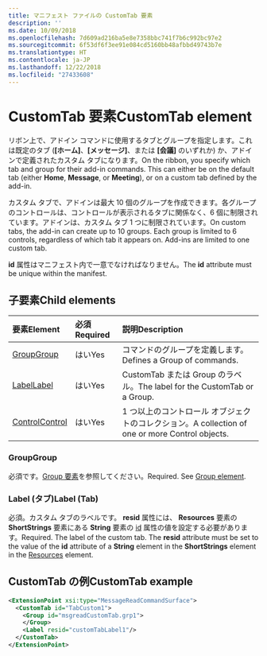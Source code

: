```yaml
---
title: マニフェスト ファイルの CustomTab 要素
description: ''
ms.date: 10/09/2018
ms.openlocfilehash: 7d609ad216ba5e8e7358bbc741f7b6c992bc97e2
ms.sourcegitcommit: 6f53df6f3ee91e084cd5160bb48afbbd49743b7e
ms.translationtype: HT
ms.contentlocale: ja-JP
ms.lasthandoff: 12/22/2018
ms.locfileid: "27433608"
---
```

# <a name="customtab-element"></a><span data-ttu-id="30009-102">CustomTab 要素</span><span class="sxs-lookup"><span data-stu-id="30009-102">CustomTab element</span></span>

<span data-ttu-id="30009-p101">リボン上で、アドイン コマンドに使用するタブとグループを指定します。これは既定のタブ (**[ホーム]**、**[メッセージ]**、または **[会議]** のいずれか) か、アドインで定義されたカスタム タブになります。</span><span class="sxs-lookup"><span data-stu-id="30009-p101">On the ribbon, you specify which tab and group for their add-in commands. This can either be on the default tab (either  **Home**,  **Message**, or  **Meeting**), or on a custom tab defined by the add-in.</span></span>

<span data-ttu-id="30009-p102">カスタム タブで、アドインは最大 10 個のグループを作成できます。各グループのコントロールは、コントロールが表示されるタブに関係なく、6 個に制限されています。アドインは、カスタム タブ 1 つに制限されています。</span><span class="sxs-lookup"><span data-stu-id="30009-p102">On custom tabs, the add-in can create up to 10 groups. Each group is limited to 6 controls, regardless of which tab it appears on. Add-ins are limited to one custom tab.</span></span>

<span data-ttu-id="30009-108">**id** 属性はマニフェスト内で一意でなければなりません。</span><span class="sxs-lookup"><span data-stu-id="30009-108">The  **id** attribute must be unique within the manifest.</span></span>

## <a name="child-elements"></a><span data-ttu-id="30009-109">子要素</span><span class="sxs-lookup"><span data-stu-id="30009-109">Child elements</span></span>

|  <span data-ttu-id="30009-110">要素</span><span class="sxs-lookup"><span data-stu-id="30009-110">Element</span></span> |  <span data-ttu-id="30009-111">必須</span><span class="sxs-lookup"><span data-stu-id="30009-111">Required</span></span>  |  <span data-ttu-id="30009-112">説明</span><span class="sxs-lookup"><span data-stu-id="30009-112">Description</span></span>  |
|:-----|:-----|:-----|
|  [<span data-ttu-id="30009-113">Group</span><span class="sxs-lookup"><span data-stu-id="30009-113">Group</span></span>](group.md)      | <span data-ttu-id="30009-114">はい</span><span class="sxs-lookup"><span data-stu-id="30009-114">Yes</span></span> |  <span data-ttu-id="30009-115">コマンドのグループを定義します。</span><span class="sxs-lookup"><span data-stu-id="30009-115">Defines a Group of commands.</span></span>  |
|  [<span data-ttu-id="30009-116">Label</span><span class="sxs-lookup"><span data-stu-id="30009-116">Label</span></span>](#label-tab)      | <span data-ttu-id="30009-117">はい</span><span class="sxs-lookup"><span data-stu-id="30009-117">Yes</span></span> |  <span data-ttu-id="30009-118">CustomTab または Group のラベル。</span><span class="sxs-lookup"><span data-stu-id="30009-118">The label for the CustomTab or a Group.</span></span>  |
|  [<span data-ttu-id="30009-119">Control</span><span class="sxs-lookup"><span data-stu-id="30009-119">Control</span></span>](control.md)    | <span data-ttu-id="30009-120">はい</span><span class="sxs-lookup"><span data-stu-id="30009-120">Yes</span></span> |  <span data-ttu-id="30009-121">1 つ以上のコントロール オブジェクトのコレクション。</span><span class="sxs-lookup"><span data-stu-id="30009-121">A collection of one or more Control objects.</span></span>  |

### <a name="group"></a><span data-ttu-id="30009-122">Group</span><span class="sxs-lookup"><span data-stu-id="30009-122">Group</span></span>

<span data-ttu-id="30009-p103">必須です。[Group 要素](group.md)を参照してください。</span><span class="sxs-lookup"><span data-stu-id="30009-p103">Required. See [Group element](group.md).</span></span>

### <a name="label-tab"></a><span data-ttu-id="30009-125">Label (タブ)</span><span class="sxs-lookup"><span data-stu-id="30009-125">Label (Tab)</span></span>

<span data-ttu-id="30009-p104">必須。カスタム タブのラベルです。 **resid** 属性には、 **Resources** 要素の **ShortStrings** 要素にある **String** 要素の [id](resources.md) 属性の値を設定する必要があります。</span><span class="sxs-lookup"><span data-stu-id="30009-p104">Required. The label of the custom tab. The  **resid** attribute must be set to the value of the **id** attribute of a **String** element in the **ShortStrings** element in the [Resources](resources.md) element.</span></span>


## <a name="customtab-example"></a><span data-ttu-id="30009-128">CustomTab の例</span><span class="sxs-lookup"><span data-stu-id="30009-128">CustomTab example</span></span>

```xml
<ExtensionPoint xsi:type="MessageReadCommandSurface">
  <CustomTab id="TabCustom1">
    <Group id="msgreadCustomTab.grp1">
    </Group>
    <Label resid="customTabLabel1"/>
  </CustomTab>
</ExtensionPoint>
```